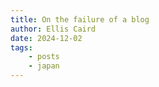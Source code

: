 ```yaml
---
title: On the failure of a blog
author: Ellis Caird
date: 2024-12-02
tags:
    - posts
    - japan
---
```


